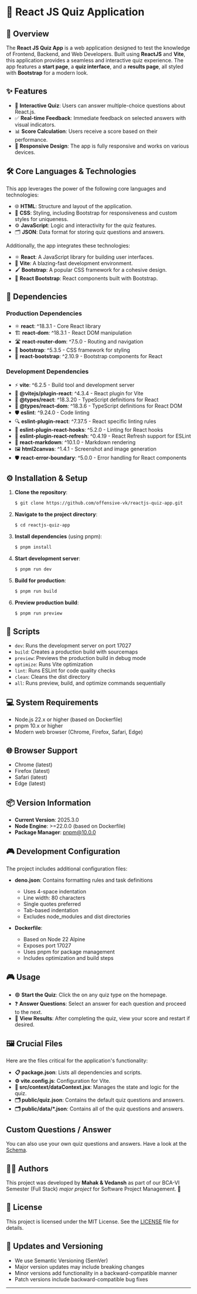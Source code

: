 # 🌟 React JS Quiz Application

## 🚀 Overview

The **React JS Quiz App** is a web application designed to test the knowledge of Frontend, Backend, and Web Developers. Built using **ReactJS** and **Vite**, this application provides a seamless and interactive quiz experience. The app features a **start page**, a **quiz interface**, and a **results page**, all styled with **Bootstrap** for a modern look.

## ✨ Features

- 📝 **Interactive Quiz**: Users can answer multiple-choice questions about React.js.
- ✅ **Real-time Feedback**: Immediate feedback on selected answers with visual indicators.
- 📊 **Score Calculation**: Users receive a score based on their performance.
- 📱 **Responsive Design**: The app is fully responsive and works on various devices.

## 🛠 Core Languages & Technologies

This app leverages the power of the following core languages and technologies:

- 🌐 **HTML**: Structure and layout of the application.
- 🎨 **CSS**: Styling, including Bootstrap for responsiveness and custom styles for uniqueness.
- ⚙️ **JavaScript**: Logic and interactivity for the quiz features.
- 🗂 **JSON**: Data format for storing quiz questions and answers.

Additionally, the app integrates these technologies:

- ⚛️ **React**: A JavaScript library for building user interfaces.
- 🌟 **Vite**: A blazing-fast development environment.
- 🖌 **Bootstrap**: A popular CSS framework for a cohesive design.
- 🔗 **React Bootstrap**: React components built with Bootstrap.

## 🔑 Dependencies

### Production Dependencies

- ⚛️ **react**: ^18.3.1 - Core React library
- 🏗 **react-dom**: ^18.3.1 - React DOM manipulation
- 🛣 **react-router-dom**: ^7.5.0 - Routing and navigation
- 🎨 **bootstrap**: ^5.3.5 - CSS framework for styling
- 🔗 **react-bootstrap**: ^2.10.9 - Bootstrap components for React

### Development Dependencies

- ⚡ **vite**: ^6.2.5 - Build tool and development server
- 🔌 **@vitejs/plugin-react**: ^4.3.4 - React plugin for Vite
- 📘 **@types/react**: ^18.3.20 - TypeScript definitions for React
- 📗 **@types/react-dom**: ^18.3.6 - TypeScript definitions for React DOM
- 🛡 **eslint**: ^9.24.0 - Code linting
- 🔍 **eslint-plugin-react**: ^7.37.5 - React specific linting rules
- 🔎 **eslint-plugin-react-hooks**: ^5.2.0 - Linting for React hooks
- 🎯 **eslint-plugin-react-refresh**: ^0.4.19 - React Refresh support for ESLint
- 📝 **react-markdown**: ^10.1.0 - Markdown rendering
- 🖼 **html2canvas**: ^1.4.1 - Screenshot and image generation
- 🛡 **react-error-boundary**: ^5.0.0 - Error handling for React components

## ⚙️ Installation & Setup

1. **Clone the repository**:

   ```bash
   $ git clone https://github.com/offensive-vk/reactjs-quiz-app.git
   ```

2. **Navigate to the project directory**:

   ```bash
   $ cd reactjs-quiz-app
   ```

3. **Install dependencies** (using pnpm):

   ```bash
   $ pnpm install
   ```

4. **Start development server**:

   ```bash
   $ pnpm run dev
   ```

5. **Build for production**:

   ```bash
   $ pnpm run build
   ```

6. **Preview production build**:

   ```bash
   $ pnpm run preview
   ```

## 🔧 Scripts

- `dev`: Runs the development server on port 17027
- `build`: Creates a production build with sourcemaps
- `preview`: Previews the production build in debug mode
- `optimize`: Runs Vite optimization
- `lint`: Runs ESLint for code quality checks
- `clean`: Cleans the dist directory
- `all`: Runs preview, build, and optimize commands sequentially

## 💻 System Requirements

- Node.js 22.x or higher (based on Dockerfile)
- pnpm 10.x or higher
- Modern web browser (Chrome, Firefox, Safari, Edge)

## 🌐 Browser Support

- Chrome (latest)
- Firefox (latest)
- Safari (latest)
- Edge (latest)

## 📦 Version Information

- **Current Version**: 2025.3.0
- **Node Engine**: >=22.0.0 (based on Dockerfile)
- **Package Manager**: pnpm@10.0.0

## 🎮 Development Configuration

The project includes additional configuration files:

- **deno.json**: Contains formatting rules and task definitions
  - Uses 4-space indentation
  - Line width: 80 characters
  - Single quotes preferred
  - Tab-based indentation
  - Excludes node_modules and dist directories

- **Dockerfile**:
  - Based on Node 22 Alpine
  - Exposes port 17027
  - Uses pnpm for package management
  - Includes optimization and build steps

## 🎮 Usage

- 🟢 **Start the Quiz**: Click the on any quiz type on the homepage.
- ❓ **Answer Questions**: Select an answer for each question and proceed to the next.
- 📜 **View Results**: After completing the quiz, view your score and restart if desired.

## 🖼 Crucial Files

Here are the files critical for the application's functionality:

- **📋 package.json**: Lists all dependencies and scripts.
- **⚙️ vite.config.js**: Configuration for Vite.
- **📂 src/context/dataContext.jsx**: Manages the state and logic for the quiz.
- **🗂 public/quiz.json**: Contains the default quiz questions and answers.
- **🗂 public/data/*.json**: Contains all of the quiz questions and answers.

## Custom Questions / Answer

You can also use your own quiz questions and answers. Have a look at the [Schema](./Schema.md).

## 🧑‍💻 Authors

This project was developed by **Mahak & Vedansh** as part of our BCA-VI Semester (Full Stack) *major project* for Software Project Management. 🌟

## 🪪 License

This project is licensed under the MIT License. See the [LICENSE](./license) file for details.

## 🔄 Updates and Versioning

- We use Semantic Versioning (SemVer)
- Major version updates may include breaking changes
- Minor versions add functionality in a backward-compatible manner
- Patch versions include backward-compatible bug fixes

---